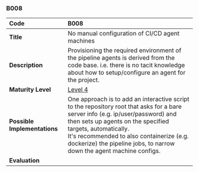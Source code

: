 ### B008

| **Code**           | **B008** |
| :--                | :--      |
| **Title**          | No manual configuration of CI/CD agent machines |
| **Description**    | Provisioning the required environment of the pipeline agents is derived from the code base. i.e. there is no tacit knowledge about how to setup/configure an agent for the project. |
| **Maturity Level** | [Level 4](/levels#level-4) |
| **Possible Implementations** | One approach is to add an interactive script to the repository root that asks for a bare server info (e.g. ip/user/password) and then sets up agents on the specified targets, automatically. <br/>It's recommended to also containerize (e.g. dockerize) the pipeline jobs, to narrow down the agent machine configs. |
| **Evaluation**     | |
